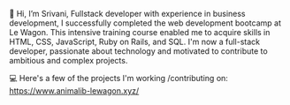👋 Hi, I’m Srivani,
Fullstack developer with experience in business development, I successfully completed the web development bootcamp at Le Wagon. 
This intensive training course enabled me to acquire skills in HTML, CSS, JavaScript, Ruby on Rails, and SQL. 
I'm now a full-stack developer, passionate about technology and motivated to contribute to ambitious and complex projects.

💻 Here's a few of the projects I'm working /contributing on:
https://www.animalib-lewagon.xyz/

